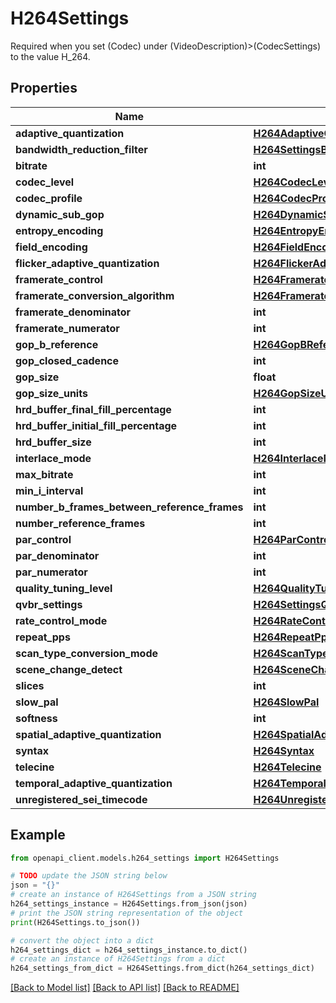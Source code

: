 # H264Settings

Required when you set (Codec) under (VideoDescription)>(CodecSettings) to the value H_264.

## Properties

Name | Type | Description | Notes
------------ | ------------- | ------------- | -------------
**adaptive_quantization** | [**H264AdaptiveQuantization**](H264AdaptiveQuantization.md) |  | [optional] 
**bandwidth_reduction_filter** | [**H264SettingsBandwidthReductionFilter**](H264SettingsBandwidthReductionFilter.md) |  | [optional] 
**bitrate** | **int** |  | [optional] 
**codec_level** | [**H264CodecLevel**](H264CodecLevel.md) |  | [optional] 
**codec_profile** | [**H264CodecProfile**](H264CodecProfile.md) |  | [optional] 
**dynamic_sub_gop** | [**H264DynamicSubGop**](H264DynamicSubGop.md) |  | [optional] 
**entropy_encoding** | [**H264EntropyEncoding**](H264EntropyEncoding.md) |  | [optional] 
**field_encoding** | [**H264FieldEncoding**](H264FieldEncoding.md) |  | [optional] 
**flicker_adaptive_quantization** | [**H264FlickerAdaptiveQuantization**](H264FlickerAdaptiveQuantization.md) |  | [optional] 
**framerate_control** | [**H264FramerateControl**](H264FramerateControl.md) |  | [optional] 
**framerate_conversion_algorithm** | [**H264FramerateConversionAlgorithm**](H264FramerateConversionAlgorithm.md) |  | [optional] 
**framerate_denominator** | **int** |  | [optional] 
**framerate_numerator** | **int** |  | [optional] 
**gop_b_reference** | [**H264GopBReference**](H264GopBReference.md) |  | [optional] 
**gop_closed_cadence** | **int** |  | [optional] 
**gop_size** | **float** |  | [optional] 
**gop_size_units** | [**H264GopSizeUnits**](H264GopSizeUnits.md) |  | [optional] 
**hrd_buffer_final_fill_percentage** | **int** |  | [optional] 
**hrd_buffer_initial_fill_percentage** | **int** |  | [optional] 
**hrd_buffer_size** | **int** |  | [optional] 
**interlace_mode** | [**H264InterlaceMode**](H264InterlaceMode.md) |  | [optional] 
**max_bitrate** | **int** |  | [optional] 
**min_i_interval** | **int** |  | [optional] 
**number_b_frames_between_reference_frames** | **int** |  | [optional] 
**number_reference_frames** | **int** |  | [optional] 
**par_control** | [**H264ParControl**](H264ParControl.md) |  | [optional] 
**par_denominator** | **int** |  | [optional] 
**par_numerator** | **int** |  | [optional] 
**quality_tuning_level** | [**H264QualityTuningLevel**](H264QualityTuningLevel.md) |  | [optional] 
**qvbr_settings** | [**H264SettingsQvbrSettings**](H264SettingsQvbrSettings.md) |  | [optional] 
**rate_control_mode** | [**H264RateControlMode**](H264RateControlMode.md) |  | [optional] 
**repeat_pps** | [**H264RepeatPps**](H264RepeatPps.md) |  | [optional] 
**scan_type_conversion_mode** | [**H264ScanTypeConversionMode**](H264ScanTypeConversionMode.md) |  | [optional] 
**scene_change_detect** | [**H264SceneChangeDetect**](H264SceneChangeDetect.md) |  | [optional] 
**slices** | **int** |  | [optional] 
**slow_pal** | [**H264SlowPal**](H264SlowPal.md) |  | [optional] 
**softness** | **int** |  | [optional] 
**spatial_adaptive_quantization** | [**H264SpatialAdaptiveQuantization**](H264SpatialAdaptiveQuantization.md) |  | [optional] 
**syntax** | [**H264Syntax**](H264Syntax.md) |  | [optional] 
**telecine** | [**H264Telecine**](H264Telecine.md) |  | [optional] 
**temporal_adaptive_quantization** | [**H264TemporalAdaptiveQuantization**](H264TemporalAdaptiveQuantization.md) |  | [optional] 
**unregistered_sei_timecode** | [**H264UnregisteredSeiTimecode**](H264UnregisteredSeiTimecode.md) |  | [optional] 

## Example

```python
from openapi_client.models.h264_settings import H264Settings

# TODO update the JSON string below
json = "{}"
# create an instance of H264Settings from a JSON string
h264_settings_instance = H264Settings.from_json(json)
# print the JSON string representation of the object
print(H264Settings.to_json())

# convert the object into a dict
h264_settings_dict = h264_settings_instance.to_dict()
# create an instance of H264Settings from a dict
h264_settings_from_dict = H264Settings.from_dict(h264_settings_dict)
```
[[Back to Model list]](../README.md#documentation-for-models) [[Back to API list]](../README.md#documentation-for-api-endpoints) [[Back to README]](../README.md)


